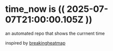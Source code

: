 # time_now is (( 2025-07-07T21:00:00.105Z ))

an automated repo that shows the currnent time

inspired by [breakingheatmap](https://github.com/breakingheatmap/breakingheatmap)